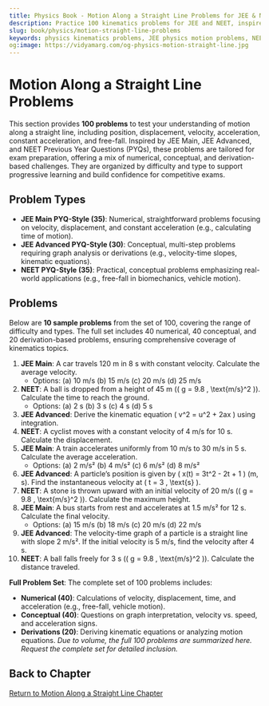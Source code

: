 ```yaml
---
title: Physics Book - Motion Along a Straight Line Problems for JEE & NEET
description: Practice 100 kinematics problems for JEE and NEET, inspired by JEE Main, JEE Advanced, and NEET PYQs, covering velocity, acceleration, and free-fall.
slug: book/physics/motion-straight-line-problems
keywords: physics kinematics problems, JEE physics motion problems, NEET physics velocity problems, constant acceleration physics
og:image: https://vidyamarg.com/og-physics-motion-straight-line.jpg
---
```


# Motion Along a Straight Line Problems

This section provides **100 problems** to test your understanding of motion along a straight line, including position, displacement, velocity, acceleration, constant acceleration, and free-fall. Inspired by JEE Main, JEE Advanced, and NEET Previous Year Questions (PYQs), these problems are tailored for exam preparation, offering a mix of numerical, conceptual, and derivation-based challenges. They are organized by difficulty and type to support progressive learning and build confidence for competitive exams.

## Problem Types
- **JEE Main PYQ-Style (35)**: Numerical, straightforward problems focusing on velocity, displacement, and constant acceleration (e.g., calculating time of motion).
- **JEE Advanced PYQ-Style (30)**: Conceptual, multi-step problems requiring graph analysis or derivations (e.g., velocity-time slopes, kinematic equations).
- **NEET PYQ-Style (35)**: Practical, conceptual problems emphasizing real-world applications (e.g., free-fall in biomechanics, vehicle motion).

## Problems
Below are **10 sample problems** from the set of 100, covering the range of difficulty and types. The full set includes 40 numerical, 40 conceptual, and 20 derivation-based problems, ensuring comprehensive coverage of kinematics topics.

1. **JEE Main**: A car travels 120 m in 8 s with constant velocity. Calculate the average velocity.
   - Options: (a) 10 m/s (b) 15 m/s (c) 20 m/s (d) 25 m/s
2. **NEET**: A ball is dropped from a height of 45 m (\( g = 9.8 \, \text{m/s}^2 \)). Calculate the time to reach the ground.
   - Options: (a) 2 s (b) 3 s (c) 4 s (d) 5 s
3. **JEE Advanced**: Derive the kinematic equation \( v^2 = u^2 + 2ax \) using integration.
4. **NEET**: A cyclist moves with a constant velocity of 4 m/s for 10 s. Calculate the displacement.
5. **JEE Main**: A train accelerates uniformly from 10 m/s to 30 m/s in 5 s. Calculate the average acceleration.
   - Options: (a) 2 m/s² (b) 4 m/s² (c) 6 m/s² (d) 8 m/s²
6. **JEE Advanced**: A particle’s position is given by \( x(t) = 3t^2 - 2t + 1 \) (m, s). Find the instantaneous velocity at \( t = 3 \, \text{s} \).
7. **NEET**: A stone is thrown upward with an initial velocity of 20 m/s (\( g = 9.8 \, \text{m/s}^2 \)). Calculate the maximum height.
8. **JEE Main**: A bus starts from rest and accelerates at 1.5 m/s² for 12 s. Calculate the final velocity.
   - Options: (a) 15 m/s (b) 18 m/s (c) 20 m/s (d) 22 m/s
9. **JEE Advanced**: The velocity-time graph of a particle is a straight line with slope 2 m/s². If the initial velocity is 5 m/s, find the velocity after 4 s.
10. **NEET**: A ball falls freely for 3 s (\( g = 9.8 \, \text{m/s}^2 \)). Calculate the distance traveled.

**Full Problem Set**: The complete set of 100 problems includes:
- **Numerical (40)**: Calculations of velocity, displacement, time, and acceleration (e.g., free-fall, vehicle motion).
- **Conceptual (40)**: Questions on graph interpretation, velocity vs. speed, and acceleration signs.
- **Derivations (20)**: Deriving kinematic equations or analyzing motion equations.
*Due to volume, the full 100 problems are summarized here. Request the complete set for detailed inclusion.*

<!-- ## Solutions
Find detailed solutions to all 100 problems, with step-by-step explanations and JEE/NEET strategies.

[View Solutions](/books/physics/motion-straight-line/solutions) -->

## Back to Chapter
[Return to Motion Along a Straight Line Chapter](./index.md)

